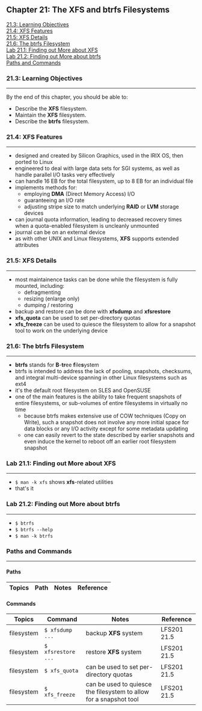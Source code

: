 Chapter 21: The XFS and btrfs Filesystems
-----------------------------------------

[21.3: Learning Objectives](#213-learning-objectives)  
[21.4: XFS Features](#214-xfs-features)  
[21.5: XFS Details](#215-xfs-details)  
[21.6: The btrfs Filesystem](#216-the-btrfs-filesystem)  
[Lab 21.1: Finding out More about XFS](#lab-211-finding-out-more-about-xfs)  
[Lab 21.2: Finding out More about btrfs](#lab-212-finding-out-more-about-btrfs)  
[Paths and Commands](#paths-and-commands)  
  
### 21.3: Learning Objectives
----
By the end of this chapter, you should be able to:
* Describe the **XFS** filesystem.
* Maintain the **XFS** filesystem.
* Describe the **btrfs** filesystem.

### 21.4: XFS Features
----
* designed and created by Silicon Graphics, used in the IRIX OS, then ported to Linux
* engineered to deal with large data sets for SGI systems, as well as handle parallel I/O tasks very effectively
* can handle 16 EB for the total filesystem, up to 8 EB for an individual file
* implements methods for:
    * employing **DMA** (Direct Memory Access) I/O
    * guaranteeing an I/O rate
    * adjusting stripe size to match underlying **RAID** or **LVM** storage devices
* can journal quota information, leading to decreased recovery times when a quota-enabled filesystem is uncleanly unmounted
* journal can be on an external device
* as with other UNIX and Linux filesystems, **XFS** supports extended attributes
  
### 21.5: XFS Details
----
* most maintainence tasks can be done while the filesystem is fully mounted, including:
    * defragmenting
    * resizing (enlarge only)
    * dumping / restoring
* backup and restore can be done with **xfsdump** and **xfsrestore**
* **xfs_quota** can be used to set per-directory quotas
* **xfs_freeze** can be used to quiesce the filesystem to allow for a snapshot tool to work on the underlying device
  
### 21.6: The btrfs Filesystem
----
* **btrfs** stands for **B**-**tr**ee **f**ile**s**ystem
* btrfs is intended to address the lack of pooling, snapshots, checksums, and integral multi-device spanning in other Linux filesystems such as ext4
* it's the default root filesystem on SLES and OpenSUSE
* one of the main features is the ability to take frequent snapshots of entire filesystems, or sub-volumes of entire filesystems in virtually no time
    * because btrfs makes extensive use of COW techniques (Copy on Write), such a snapshot does not involve any more initial space for data blocks or any I/O activity except for some metadata updating
    * one can easily revert to the state described by earlier snapshots and even induce the kernel to reboot off an earlier root filesystem snapshot

### Lab 21.1: Finding out More about XFS
----
* `$ man -k xfs` shows **xfs**-related utilities
* that's it
  
### Lab 21.2: Finding out More about btrfs
----
* `$ btrfs`
* `$ btrfs --help`
* `$ man -k btrfs`
  
### Paths and Commands
----
  
#### Paths  

Topics | Path | Notes | Reference
------ | ---- | ----- | ---------

#### Commands  

Topics | Command | Notes | Reference
------ | ------- | ----- | ---------
filesystem | `$ xfsdump ...` | backup **XFS** system | LFS201 21.5
filesystem | `$ xfsrestore ...` | restore **XFS** system | LFS201 21.5
filesystem | `$ xfs_quota` | can be used to set per-directory quotas | LFS201 21.5
filesystem | `$ xfs_freeze` | can be used to quiesce the filesystem to allow for a snapshot tool | LFS201 21.5
